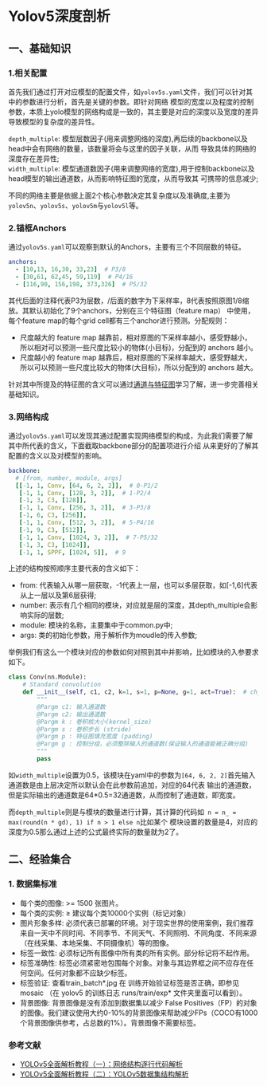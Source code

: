 # Yolov5深度剖析

## 一、基础知识

### 1.相关配置

首先我们通过打开对应模型的配置文件，如`yolov5s.yaml`文件，我们可以针对其中的参数进行分析，首先是关键的参数。即针对网络
模型的宽度以及程度的控制参数，本质上yolo模型的网络构成是一致的，其主要是对应的深度以及宽度的差异导致模型的复杂度的差异性。

`depth_multiple`: 模型层数因子(用来调整网络的深度),再后续的backbone以及head中会有网络的数量，该数量将会与这里的因子关联，从而
导致具体的网络的深度存在差异性;  
`width_multiple`: 模型通道数因子(用来调整网络的宽度),用于控制backbone以及head模型的输出通道数，从而影响特征图的宽度，从而导致其
可携带的信息减少;

不同的网络主要是依据上面2个核心参数决定其复杂度以及准确度,主要为`yolov5n`、`yolov5s`、`yolov5m`与`yolov5l`等。

### 2.锚框Anchors
通过`yolov5s.yaml`可以观察到默认的Anchors，主要有三个不同层数的特征。
```yaml
anchors:
  - [10,13, 16,30, 33,23]  # P3/8
  - [30,61, 62,45, 59,119]  # P4/16
  - [116,90, 156,198, 373,326]  # P5/32
```

其代后面的注释代表P3为层数，/后面的数字为下采样率，8代表按照原图1/8缩放。其默认初始化了9个anchors，分别在三个特征图（feature map）
中使用，每个feature map的每个grid cell都有三个anchor进行预测。分配规则：
* 尺度越大的 feature map 越靠前，相对原图的下采样率越小，感受野越小， 所以相对可以预测一些尺度比较小的物体(小目标)，分配到的 anchors 越小。
* 尺度越小的 feature map 越靠后，相对原图的下采样率越大，感受野越大， 所以可以预测一些尺度比较大的物体(大目标)，所以分配到的 anchors 越大。

针对其中所提及的特征图的含义可以通过[通道与特征图](https://www.cnblogs.com/lfri/p/10491009.html)学习了解，进一步完善相关基础知识。  

### 3.网络构成
通过`yolov5s.yaml`可以发现其通过配置实现网络模型的构成，为此我们需要了解其中所代表的含义，下面截取backbone部分的配置项进行介绍
从来更好的了解其配置的含义以及对模型的影响。
```yaml
backbone:
  # [from, number, module, args]
  [[-1, 1, Conv, [64, 6, 2, 2]],  # 0-P1/2
   [-1, 1, Conv, [128, 3, 2]],  # 1-P2/4
   [-1, 3, C3, [128]],
   [-1, 1, Conv, [256, 3, 2]],  # 3-P3/8
   [-1, 6, C3, [256]],
   [-1, 1, Conv, [512, 3, 2]],  # 5-P4/16
   [-1, 9, C3, [512]],
   [-1, 1, Conv, [1024, 3, 2]],  # 7-P5/32
   [-1, 3, C3, [1024]],
   [-1, 1, SPPF, [1024, 5]],  # 9
```

上述的结构按照顺序主要代表的含义如下：
* from: 代表输入从哪一层获取，-1代表上一层，也可以多层获取，如[-1,6]代表从上一层以及第6层获得;
* number: 表示有几个相同的模块，对应就是层的深度，其depth_multiple会影响实际的层数;
* module: 模块的名称，主要集中于common.py中;
* args: 类的初始化参数，用于解析作为moudle的传入参数;

举例我们有这么一个模块对应的参数如何对照到其中并影响，比如模块的入参要求如下。
```python
class Conv(nn.Module):
    # Standard convolution
    def __init__(self, c1, c2, k=1, s=1, p=None, g=1, act=True):  # ch_in, ch_out, kernel, stride, padding, groups
        """
        @Pargm c1: 输入通道数
        @Pargm c2: 输出通道数
        @Pargm k : 卷积核大小(kernel_size)
        @Pargm s : 卷积步长 (stride)
        @Pargm p : 特征图填充宽度 (padding)
        @Pargm g : 控制分组，必须整除输入的通道数(保证输入的通道能被正确分组)
        """
        pass
```

如`width_multiple`设置为0.5，该模块在yaml中的参数为`[64, 6, 2, 2]`首先输入通道数是由上层决定所以默认会在此参数前追加，对应的64代表
输出的通道数，但是实际输出的通道数是64*0.5=32通道数，从而控制了通道数，即宽度。

而`depth_multiple`则是与模块的数量进行计算，其计算的代码如` n = n_ = max(round(n * gd), 1) if n > 1 else n`比如某个
模块设置的数量是4，对应的深度为0.5那么通过上述的公式最终实际的数量就为2了。

## 二、经验集合

### 1. 数据集标准
* 每个类的图像: >= 1500 张图片。
* 每个类的实例: ≥ 建议每个类10000个实例（标记对象）
* 图片形象多样: 必须代表已部署的环境。对于现实世界的使用案例，我们推荐来自一天中不同时间、不同季节、不同天气、不同照明、不同角度、不同来源（在线采集、本地采集、不同摄像机）等的图像。
* 标签一致性: 必须标记所有图像中所有类的所有实例。部分标记将不起作用。
* 标签准确性: 标签必须紧密地包围每个对象。对象与其边界框之间不应存在任何空间。任何对象都不应缺少标签。
* 标签验证: 查看train_batch*.jpg 在 训练开始验证标签是否正确，即参见 mosaic （在 yolov5 的训练日志 runs/train/exp* 文件夹里面可以看到）。
* 背景图像: 背景图像是没有添加到数据集以减少 False Positives（FP）的对象的图像。我们建议使用大约0-10%的背景图像来帮助减少FPs（COCO有1000个背景图像供参考，占总数的1%）。背景图像不需要标签。

### 参考文献
* [YOLOv5全面解析教程（一）：网络结构逐行代码解析](https://blog.csdn.net/limingmin2020/article/details/127800582?spm=1001.2014.3001.5502)
* [YOLOv5全面解析教程（二）：YOLOv5数据集结构解析](https://blog.csdn.net/limingmin2020/article/details/127959310?spm=1001.2014.3001.5502)